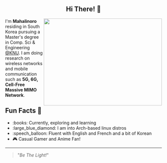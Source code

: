 <h2 align="center">Hi There! 👋</h2>

<img align='right' height=280 width=380 src="https://wallpapercave.com/wp/wp5055500.gif">
<p>I'm <strong>Mahalinoro</strong> residing in South Korea pursuing a Master's degree in Comp. Sci & Engineering <a href="https://en.knu.ac.kr/main/main.htm">@KNU</a>. I am doing research on wireless networks and mobile communication such as <strong>5G, 6G, Cell-Free Massive MIMO Network</strong>.</p>

<h2>Fun Facts 🎉</h2>
<ul>
  <li>:books: Currently, exploring and learning </li>
  <li>:large_blue_diamond: I am into Arch-based linux distros</li>
  <li>:speech_balloon: Fluent with English and French and a bit of Korean </li>
  <li>🎮 Casual Gamer and Anime Fan! </li>
</ul>

---
> "*Be The Light!*"

